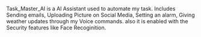 Task_Master_AI is a Al Assistant used to automate my task.
Includes Sending emails, Uploading Picture on Social Media, Setting an alarm, Giving weather updates through my Voice commands. also it is enabled with the Security features like Face Recoginition.
